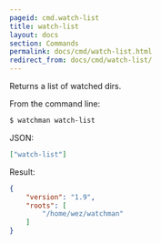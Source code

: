 ```yaml
---
pageid: cmd.watch-list
title: watch-list
layout: docs
section: Commands
permalink: docs/cmd/watch-list.html
redirect_from: docs/cmd/watch-list/
---
```


Returns a list of watched dirs.

From the command line:

```bash
$ watchman watch-list
```

JSON:

```json
["watch-list"]
```

Result:

```json
{
    "version": "1.9",
    "roots": [
        "/home/wez/watchman"
    ]
}
```
